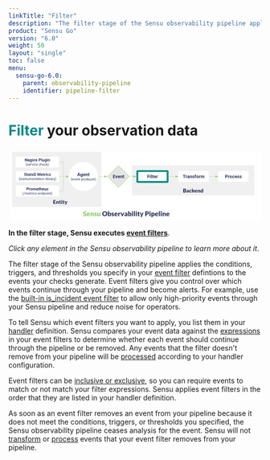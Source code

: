 ```yaml
---
linkTitle: "Filter"
description: "The filter stage of the Sensu observability pipeline applies your specified conditions, triggers, and thresholds to your observability data in events. Learn how Sensu manages this element of the observability pipeline."
product: "Sensu Go"
version: "6.0"
weight: 50
layout: "single"
toc: false
menu:
  sensu-go-6.0:
    parent: observability-pipeline
    identifier: pipeline-filter
---
```


# <span style="color:#008a85">Filter</span> your observation data

<svg xmlns="http://www.w3.org/2000/svg" xmlns:xlink="http://www.w3.org/1999/xlink" xmlns:lucid="lucid" viewBox="0 0 1400 405" preserveAspectRatio="xMidYMid meet"><g transform="translate(14.423076923077076 20)" lucid:page-tab-id="0_0"><path d="M0 0h1823.08v553.85H0z" fill="#fff"/><a xlink:href="../pipeline-agent-backend/" target="_top"><path d="M668.26 75.15H1346v167H668.26z" stroke="#000" stroke-opacity="0" stroke-width="2" fill="#f0f0f0"/><path class="lucid-link lucid-hotspot lucid-overlay-hotspot" d="M668.26 75.15H1346v167H668.26z" fill="none"/></a><a xlink:href="../pipeline-filter/" target="_top"><path d="M698.3 110.12c0-1.66 1.33-3 3-3H863c1.66 0 3 1.34 3 3v54c0 1.65-1.34 3-3 3H701.3c-1.67 0-3-1.35-3-3z" stroke="#008a85" stroke-width="10" fill="#fff"/><use xlink:href="#a" transform="matrix(1,0,0,1,703.2895709085567,112.11538461538461) translate(49.23988381410256 33.76402243589744)"/><path class="lucid-link lucid-hotspot lucid-overlay-hotspot" d="M698.3 110.12c0-1.66 1.33-3 3-3H863c1.66 0 3 1.34 3 3v54c0 1.65-1.34 3-3 3H701.3c-1.67 0-3-1.35-3-3z" fill="none"/></a><a xlink:href="../pipeline-transform/" target="_top"><path d="M926 110.12c0-1.66 1.34-3 3-3h161.7c1.67 0 3 1.34 3 3v54c0 1.65-1.33 3-3 3H929c-1.66 0-3-1.35-3-3z" stroke="#000" stroke-opacity="0" fill="#fff"/><use xlink:href="#b" transform="matrix(1,0,0,1,931.0000194281496,112.11538461538461) translate(18.72230568910257 33.76402243589744)"/><path class="lucid-link lucid-hotspot lucid-overlay-hotspot" d="M926 110.12c0-1.66 1.34-3 3-3h161.7c1.67 0 3 1.34 3 3v54c0 1.65-1.33 3-3 3H929c-1.66 0-3-1.35-3-3z" fill="none"/></a><a xlink:href="../pipeline-process/" target="_top"><path d="M1146 110.12c0-1.66 1.34-3 3-3h161.7c1.67 0 3 1.34 3 3v54c0 1.65-1.33 3-3 3H1149c-1.66 0-3-1.35-3-3z" stroke="#000" stroke-opacity="0" fill="#fff"/><use xlink:href="#c" transform="matrix(1,0,0,1,1151.0000194281486,112.11538461538461) translate(32.23142027243589 33.76402243589744)"/><path class="lucid-link lucid-hotspot lucid-overlay-hotspot" d="M1146 110.12c0-1.66 1.34-3 3-3h161.7c1.67 0 3 1.34 3 3v54c0 1.65-1.33 3-3 3H1149c-1.66 0-3-1.35-3-3z" fill="none"/></a><path d="M656.04 137.12h20.87" stroke="#89c967" fill="none"/><path d="M656.06 137.62h-1.02l.5-.5-.5-.5h1.02z" fill="#89c967"/><path d="M691.67 137.12l-14.26 4.63v-9.27z" stroke="#89c967" fill="#89c967"/><path d="M871.5 137.12h38.12" stroke="#89c967" fill="none"/><path d="M871.5 137.62h-.5v-1h.5z" fill="#89c967"/><path d="M924.38 137.12l-14.26 4.63v-9.27z" stroke="#89c967" fill="#89c967"/><path d="M1094.2 137.12h35.42" stroke="#89c967" fill="none"/><path d="M1094.22 137.62h-.5v-1h.5z" fill="#89c967"/><path d="M1144.38 137.12l-14.26 4.63v-9.27z" stroke="#89c967" fill="#89c967"/><a xlink:href="../pipeline-entities/" target="_top"><path d="M5.58 0H500v305.12H5.58z" stroke="#000" stroke-opacity="0" stroke-width="2" fill="#f0f0f0"/><path class="lucid-link lucid-hotspot lucid-overlay-hotspot" d="M5.58 0H500v305.12H5.58z" fill="none"/></a><path d="M266.08 57.12h23.7v79.5" stroke="#89c967" fill="none"/><path d="M266.1 57.62h-.52v-1h.5z" fill="#89c967"/><path d="M289.78 136.6v.52M267.08 137.12h36.9" stroke="#89c967" fill="none"/><path d="M267.1 137.62h-.52v-1h.5z" fill="#89c967"/><path d="M318.73 137.12l-14.26 4.63v-9.27z" stroke="#89c967" fill="#89c967"/><path d="M266.58 217.12h23.2v-79.5" stroke="#89c967" fill="none"/><path d="M266.6 217.62h-.52v-1h.5z" fill="#89c967"/><path d="M289.78 137.63v-.5M480.85 137.12h35.48" stroke="#89c967" fill="none"/><path d="M480.87 137.62h-.53v-1h.53z" fill="#89c967"/><path d="M531.1 137.12l-14.27 4.63v-9.27z" stroke="#89c967" fill="#89c967"/><a xlink:href="../pipeline-agent-backend/" target="_top"><path d="M753.27 197.12h507.7v40h-507.7z" stroke="#000" stroke-opacity="0" stroke-width="2" fill-opacity="0"/><use xlink:href="#d" transform="matrix(1,0,0,1,753.2728800522422,197.1153846153846) translate(197.3028846153846 28.471153846153847)"/><path class="lucid-link lucid-hotspot lucid-overlay-hotspot" d="M753.27 197.12h507.7v40h-507.7z" fill="none"/></a><a xlink:href="../pipeline-entities/" target="_top"><path d="M160 260h223.6v44.26H160z" stroke="#000" stroke-opacity="0" stroke-width="2" fill-opacity="0"/><use xlink:href="#e" transform="matrix(1,0,0,1,160,260) translate(71.86057692307692 28.471153846153847)"/><path class="lucid-link lucid-hotspot lucid-overlay-hotspot" d="M160 260h223.6v44.26H160z" fill="none"/></a><a xlink:href="../pipeline-checks-events/" target="_top"><path d="M594.13 77.12l60 60-60 60-60-60z" stroke="#89c967" stroke-width="2" fill="#e5e5e5"/><use xlink:href="#f" transform="matrix(1,0,0,1,539.128094597964,82.11538461538461) translate(23.611478365384613 63.76402243589744)"/><path class="lucid-link lucid-hotspot lucid-overlay-hotspot" d="M594.13 77.12l60 60-60 60-60-60z" fill="none"/></a><a xlink:href="../pipeline-agent-backend/" target="_top"><path d="M480.35 137.12c0 44.18-35.8 80-80 80-44.18 0-80-35.82-80-80 0-44.2 35.82-80 80-80 44.2 0 80 35.8 80 80z" stroke="#000" stroke-opacity="0" stroke-width="2" fill="#fff"/><use xlink:href="#g" transform="matrix(1,0,0,1,325.35250883744345,62.11538461538461) translate(40.61373197115385 72.49599358974359)"/><use xlink:href="#h" transform="matrix(1,0,0,1,325.35250883744345,62.11538461538461) translate(4.678109975961533 96.59705528846155)"/><use xlink:href="#i" transform="matrix(1,0,0,1,325.35250883744345,62.11538461538461) translate(62.35163762019231 96.59705528846155)"/><path class="lucid-link lucid-hotspot lucid-overlay-hotspot" d="M480.35 137.12c0 44.18-35.8 80-80 80-44.18 0-80-35.82-80-80 0-44.2 35.82-80 80-80 44.2 0 80 35.8 80 80z" fill="none"/></a><path d="M400.35 217.62v39.5-40.74" stroke="#000" stroke-opacity="0" fill="none"/><path d="M400.35 201.62l4.64 14.26h-9.28z" stroke="#000" stroke-opacity="0" fill-opacity="0"/><a xlink:href="../pipeline-checks-events/" target="_top"><path d="M25.58 30.12c0-1.66 1.34-3 3-3h234c1.65 0 3 1.34 3 3v54c0 1.65-1.35 3-3 3h-234c-1.66 0-3-1.35-3-3z" stroke="#000" stroke-opacity="0" fill="#fff"/><use xlink:href="#j" transform="matrix(1,0,0,1,30.576923076922924,32.11538461538461) translate(44.63585486778845 21.400490785256405)"/><use xlink:href="#k" transform="matrix(1,0,0,1,30.576923076922924,32.11538461538461) translate(121.06908553685898 21.400490785256405)"/><use xlink:href="#l" transform="matrix(1,0,0,1,30.576923076922924,32.11538461538461) translate(50.15249399038461 44.719050480769226)"/><use xlink:href="#m" transform="matrix(1,0,0,1,30.576923076922924,32.11538461538461) translate(122.50262920673077 44.719050480769226)"/><path class="lucid-link lucid-hotspot lucid-overlay-hotspot" d="M25.58 30.12c0-1.66 1.34-3 3-3h234c1.65 0 3 1.34 3 3v54c0 1.65-1.35 3-3 3h-234c-1.66 0-3-1.35-3-3z" fill="none"/></a><a xlink:href="../pipeline-checks-events/" target="_top"><path d="M26.58 110.12c0-1.66 1.34-3 3-3h234c1.65 0 3 1.34 3 3v54c0 1.65-1.35 3-3 3h-234c-1.66 0-3-1.35-3-3z" stroke="#000" stroke-opacity="0" fill="#fff"/><use xlink:href="#n" transform="matrix(1,0,0,1,31.576923076922924,112.11538461538461) translate(40.292186247996796 21.400490785256405)"/><use xlink:href="#o" transform="matrix(1,0,0,1,31.576923076922924,112.11538461538461) translate(112.97879732572116 21.400490785256405)"/><use xlink:href="#p" transform="matrix(1,0,0,1,31.576923076922924,112.11538461538461) translate(11.991436298076906 44.719050480769226)"/><use xlink:href="#q" transform="matrix(1,0,0,1,31.576923076922924,112.11538461538461) translate(158.83263221153848 44.719050480769226)"/><path class="lucid-link lucid-hotspot lucid-overlay-hotspot" d="M26.58 110.12c0-1.66 1.34-3 3-3h234c1.65 0 3 1.34 3 3v54c0 1.65-1.35 3-3 3h-234c-1.66 0-3-1.35-3-3z" fill="none"/></a><a xlink:href="../pipeline-checks-events/" target="_top"><path d="M26.08 190.12c0-1.66 1.34-3 3-3h234c1.65 0 3 1.34 3 3v54c0 1.65-1.35 3-3 3h-234c-1.66 0-3-1.35-3-3z" stroke="#000" stroke-opacity="0" fill="#fff"/><use xlink:href="#r" transform="matrix(1,0,0,1,31.076923076922924,192.11538461538464) translate(53.57515775240384 21.400490785256405)"/><use xlink:href="#s" transform="matrix(1,0,0,1,31.076923076922924,192.11538461538464) translate(32.30675330528845 44.719050480769226)"/><use xlink:href="#t" transform="matrix(1,0,0,1,31.076923076922924,192.11538461538464) translate(116.04698768028847 44.719050480769226)"/><path class="lucid-link lucid-hotspot lucid-overlay-hotspot" d="M26.08 190.12c0-1.66 1.34-3 3-3h234c1.65 0 3 1.34 3 3v54c0 1.65-1.35 3-3 3h-234c-1.66 0-3-1.35-3-3z" fill="none"/></a><a xlink:href="../" target="_top"><path d="M383.6 320h507.7v44H383.6z" stroke="#000" stroke-opacity="0" stroke-width="2" fill-opacity="0"/><use xlink:href="#u" transform="matrix(1,0,0,1,383.60356235114165,320) translate(14.36940418397478 36.19764280232888)"/><use xlink:href="#v" transform="matrix(1,0,0,1,383.60356235114165,320) translate(119.95503095996753 36.19764280232888)"/><use xlink:href="#w" transform="matrix(1,0,0,1,383.60356235114165,320) translate(356.5049763247307 36.19764280232888)"/><path class="lucid-link lucid-hotspot lucid-overlay-hotspot" d="M383.6 320h507.7v44H383.6z" fill="none"/></a><defs><path fill="#2c3458" d="M1006-595H430V0H130v-1456h948v243H430v376h576v242" id="x"/><path fill="#2c3458" d="M416 0H126v-1082h290V0zM271-1212c-92 0-162-61-162-150s68-149 162-149c93 0 162 60 162 149s-70 150-162 150" id="y"/><path fill="#2c3458" d="M416 0H126v-1536h290V0" id="z"/><path fill="#2c3458" d="M457-330c2 83 25 111 111 112 32 0 60-2 85-7V-6c-57 17-115 26-175 26-203 0-310-102-310-307v-583H10v-212h158v-266h289v266h185v212H457v540" id="A"/><path fill="#2c3458" d="M1031-175C952-60 797 20 609 20 287 20 60-206 72-543c12-330 180-559 505-559 309 0 482 214 477 537v118H365c15 134 115 234 263 234 111 0 198-40 261-121zM770-644c5-139-62-226-194-224-130 1-191 97-208 224h402" id="B"/><path fill="#2c3458" d="M719-811c-143-24-279 1-319 103V0H111v-1082h273l8 129c74-124 180-175 331-136" id="C"/><g id="a"><use transform="matrix(0.012520032051282052,0,0,0.012520032051282052,0,0)" xlink:href="#x"/><use transform="matrix(0.012520032051282052,0,0,0.012520032051282052,14.047475961538462,0)" xlink:href="#y"/><use transform="matrix(0.012520032051282052,0,0,0.012520032051282052,20.845853365384617,0)" xlink:href="#z"/><use transform="matrix(0.012520032051282052,0,0,0.012520032051282052,27.64423076923077,0)" xlink:href="#A"/><use transform="matrix(0.012520032051282052,0,0,0.012520032051282052,36.30809294871795,0)" xlink:href="#B"/><use transform="matrix(0.012520032051282052,0,0,0.012520032051282052,50.16776842948718,0)" xlink:href="#C"/></g><path fill="#2c3458" d="M1226-1213H780V0H480v-1213H40v-243h1186v243" id="D"/><path fill="#2c3458" d="M552-1102c254-4 435 134 435 383v469c1 103 15 180 43 233V0H738c-13-26-23-58-29-97C639-19 548 20 436 20 238 20 64-113 68-304c5-258 212-357 496-357h133c11-137-29-227-160-227-90 0-156 45-156 131H92c15-231 213-342 460-345zM357-325c0 76 61 124 142 124 88 0 168-45 198-105v-186H589c-152 2-232 51-232 167" id="E"/><path fill="#2c3458" d="M750-692c-1-124-48-174-173-175-81 0-142 35-183 104V0H105v-1082h272l9 125c77-97 181-145 311-145 244 0 342 151 342 403V0H750v-692" id="F"/><path fill="#2c3458" d="M529-185c94 0 168-33 168-114 0-35-18-63-53-83s-91-39-168-55C219-491 90-600 90-765c0-208 203-337 432-337 246 0 451 124 453 349H686c-2-91-62-143-165-143-86 0-151 41-153 117 0 32 16 57 46 77 63 43 257 69 335 100 151 60 229 153 229 291C978-13 554 93 282-28 162-81 60-190 56-344h274c5 106 86 159 199 159" id="G"/><path fill="#2c3458" d="M190-1174c-11-296 244-440 544-363l-3 224c-24-6-53-9-88-9-109 0-163 51-163 153v87h215v212H480V0H190v-870H29v-212h161v-92" id="H"/><path fill="#2c3458" d="M579 20C257 20 58-214 66-551c8-331 182-551 511-551 324 0 514 231 514 572 0 319-198 550-512 550zm-2-888c-169 0-222 141-222 338 0 181 61 317 224 317 170 0 223-137 223-338 0-178-64-317-225-317" id="I"/><path fill="#2c3458" d="M741-689c-2-124-40-177-163-178-82 0-141 34-178 102V0H111v-1082h271l9 121c77-94 180-141 311-141 139 0 235 55 287 165 76-110 184-165 325-165 249 0 348 151 348 411V0h-290v-690c-2-123-39-176-163-177-87 0-147 41-180 124l1 743H741v-689" id="J"/><g id="b"><use transform="matrix(0.012520032051282052,0,0,0.012520032051282052,0,0)" xlink:href="#D"/><use transform="matrix(0.012520032051282052,0,0,0.012520032051282052,15.049078525641026,0)" xlink:href="#C"/><use transform="matrix(0.012520032051282052,0,0,0.012520032051282052,24.025941506410255,0)" xlink:href="#E"/><use transform="matrix(0.012520032051282052,0,0,0.012520032051282052,37.77293669871795,0)" xlink:href="#F"/><use transform="matrix(0.012520032051282052,0,0,0.012520032051282052,52.13341346153847,0)" xlink:href="#G"/><use transform="matrix(0.012520032051282052,0,0,0.012520032051282052,65.31700721153845,0)" xlink:href="#H"/><use transform="matrix(0.012520032051282052,0,0,0.012520032051282052,74.50671073717947,0)" xlink:href="#I"/><use transform="matrix(0.012520032051282052,0,0,0.012520032051282052,89.00490785256409,0)" xlink:href="#C"/><use transform="matrix(0.012520032051282052,0,0,0.012520032051282052,98.35737179487178,0)" xlink:href="#J"/></g><path fill="#2c3458" d="M1245-974c0 302-233 466-552 461H430V0H130v-1456h568c323 5 547 167 547 482zm-303 2c1-143-93-241-237-241H430v457h268c151 1 244-71 244-216" id="K"/><path fill="#2c3458" d="M355-556c-2 203 30 338 206 343 102 3 181-63 182-161h271C1001-128 821 17 566 20 242 24 66-212 66-554c0-320 184-548 498-548 262 0 451 167 450 423H743c-1-108-75-193-184-189-162 6-202 123-204 312" id="L"/><g id="c"><use transform="matrix(0.012520032051282052,0,0,0.012520032051282052,0,0)" xlink:href="#K"/><use transform="matrix(0.012520032051282052,0,0,0.012520032051282052,16.53896233974359,0)" xlink:href="#C"/><use transform="matrix(0.012520032051282052,0,0,0.012520032051282052,25.44070512820513,0)" xlink:href="#I"/><use transform="matrix(0.012520032051282052,0,0,0.012520032051282052,39.93890224358975,0)" xlink:href="#L"/><use transform="matrix(0.012520032051282052,0,0,0.012520032051282052,53.310296474358985,0)" xlink:href="#B"/><use transform="matrix(0.012520032051282052,0,0,0.012520032051282052,67.16997195512822,0)" xlink:href="#G"/><use transform="matrix(0.012520032051282052,0,0,0.012520032051282052,80.35356570512822,0)" xlink:href="#G"/></g><path fill="#2c3458" d="M966-754c170 42 282 125 282 315 0 303-231 439-546 439H120v-1457h536c319 4 558 86 558 394 0 177-112 257-248 309zm-52 308c1-132-85-172-220-172H458v363h238c138 0 217-58 218-191zm-38-577c0-140-81-181-220-181H458v360c201-1 418 30 418-179" id="M"/><path fill="#2c3458" d="M572-1057c257 0 406 153 406 409V0c-68-4-160 9-208-12-30-14-45-72-60-107C623-47 539 18 382 16 189 13 70-77 70-270c0-183 145-251 311-298 78-21 176-33 295-36 8-132-26-216-144-216-125 0-159 78-268 78-94 0-104-95-146-151 112-100 257-164 454-164zM366-285c-2 73 41 96 114 96 97 0 140-35 196-89v-144c-104 4-184 15-248 46-39 19-61 43-62 91" id="N"/><path fill="#2c3458" d="M958-162C862-50 728 16 528 16 297 16 159-117 90-293c-49-124-51-307-4-437 70-194 223-323 484-323 177 0 287 60 380 153-36 45-67 98-109 136-73 33-113-34-174-50-21-5-46-11-77-11-169 4-215 131-220 304-6 205 103 354 302 295 57-17 74-74 140-74 25 0 42 10 56 27" id="O"/><path fill="#2c3458" d="M430-1497v839c57 1 95 0 120-37l196-292c22-33 48-50 100-50h284L862-668c-25 34-54 60-90 82 30 23 56 53 78 90L1142 0H862c-52-1-83-16-102-52L564-419c-19-31-28-40-74-40h-60V0H120v-1497h310" id="P"/><path fill="#2c3458" d="M1024-162C926-48 781 16 578 16 325 16 169-111 94-299c-49-123-59-309-6-439 74-183 225-315 476-315 298 0 466 176 466 475 0 66-3 115-70 115H362c16 155 90 243 244 247 98 2 155-39 218-71 37-18 85-16 110 14zM752-643c-3-120-60-196-182-196-129 0-185 80-205 196h387" id="Q"/><path fill="#2c3458" d="M612-820c-81 1-134 39-182 81V0H120v-1037h192c70-3 79 59 94 112 74-70 159-128 302-128 236 0 352 157 352 394V0H750v-659c0-96-44-162-138-161" id="R"/><path fill="#2c3458" d="M494-1057c110-3 175 36 236 85v-525h310V0H848c-79 3-80-75-100-131C671-51 581 16 426 16 225 16 127-123 78-290c-38-128-40-313 4-440 62-181 183-321 412-327zM370-515c0 153 21 293 164 293 98 0 150-43 196-97v-440c-41-45-87-70-162-70-160 0-198 144-198 314" id="S"/><g id="d"><use transform="matrix(0.014423076923076924,0,0,0.014423076923076924,0,0)" xlink:href="#M"/><use transform="matrix(0.014423076923076924,0,0,0.014423076923076924,18.923076923076923,0)" xlink:href="#N"/><use transform="matrix(0.014423076923076924,0,0,0.014423076923076924,34.47115384615385,0)" xlink:href="#O"/><use transform="matrix(0.014423076923076924,0,0,0.014423076923076924,48.49038461538461,0)" xlink:href="#P"/><use transform="matrix(0.014423076923076924,0,0,0.014423076923076924,64.24038461538461,0)" xlink:href="#Q"/><use transform="matrix(0.014423076923076924,0,0,0.014423076923076924,79.9326923076923,0)" xlink:href="#R"/><use transform="matrix(0.014423076923076924,0,0,0.014423076923076924,96.66346153846153,0)" xlink:href="#S"/></g><path fill="#2c3458" d="M1058-1457v260H460v340h458v250H460v347h598V0H120v-1457h938" id="T"/><path fill="#2c3458" d="M774-74c-71 55-172 90-290 90-196 0-304-108-304-303v-536c-70 1-146 12-146-61v-121l165-32 61-253c16-78 146-38 230-48v303h252v212H490v515c0 45 23 83 68 83 48 0 88-50 122 4" id="U"/><path fill="#2c3458" d="M440-1037V0H130v-1037h310zm-154-466c113 0 190 70 190 182 0 111-79 180-190 180-109 0-184-71-184-180 0-110 74-182 184-182" id="V"/><path fill="#2c3458" d="M544 269c-20 41-37 60-98 60H214L414-91 0-1037h274c46-1 73 23 84 54 69 190 150 371 209 571 68-189 134-380 199-571 10-28 45-55 82-54h250" id="W"/><g id="e"><use transform="matrix(0.014423076923076924,0,0,0.014423076923076924,0,0)" xlink:href="#T"/><use transform="matrix(0.014423076923076924,0,0,0.014423076923076924,16.298076923076923,0)" xlink:href="#R"/><use transform="matrix(0.014423076923076924,0,0,0.014423076923076924,33.02884615384615,0)" xlink:href="#U"/><use transform="matrix(0.014423076923076924,0,0,0.014423076923076924,44.56730769230769,0)" xlink:href="#V"/><use transform="matrix(0.014423076923076924,0,0,0.014423076923076924,52.78846153846154,0)" xlink:href="#U"/><use transform="matrix(0.014423076923076924,0,0,0.014423076923076924,64.32692307692308,0)" xlink:href="#W"/></g><path fill="#2c3458" d="M1006-631H430v390h676V0H130v-1456h974v243H430v347h576v235" id="X"/><path fill="#2c3458" d="M516-353l201-729h302L654 0H378L13-1082h302" id="Y"/><g id="f"><use transform="matrix(0.012520032051282052,0,0,0.012520032051282052,0,0)" xlink:href="#X"/><use transform="matrix(0.012520032051282052,0,0,0.012520032051282052,14.097556089743591,0)" xlink:href="#Y"/><use transform="matrix(0.012520032051282052,0,0,0.012520032051282052,26.893028846153847,0)" xlink:href="#B"/><use transform="matrix(0.012520032051282052,0,0,0.012520032051282052,40.75270432692308,0)" xlink:href="#F"/><use transform="matrix(0.012520032051282052,0,0,0.012520032051282052,55.11318108974359,0)" xlink:href="#A"/></g><path fill="#2c3458" d="M952-300H426L326 0H7l542-1456h278L1372 0h-319zM507-543h364l-183-545" id="Z"/><path fill="#2c3458" d="M505 20C221 18 69-239 69-549c0-302 153-553 438-553 119 0 211 41 277 122l12-102h262V-36c-8 305-208 458-520 462-160 1-335-76-403-170L263 80c72 81 159 121 262 121 172 1 260-107 243-294C701-18 614 20 505 20zm76-887c-165 0-223 147-223 339 0 172 66 314 221 314 88 0 151-33 189-99v-455c-39-66-101-99-187-99" id="aa"/><g id="g"><use transform="matrix(0.012520032051282052,0,0,0.012520032051282052,0,0)" xlink:href="#Z"/><use transform="matrix(0.012520032051282052,0,0,0.012520032051282052,17.252604166666668,0)" xlink:href="#aa"/><use transform="matrix(0.012520032051282052,0,0,0.012520032051282052,31.888521634615387,0)" xlink:href="#B"/><use transform="matrix(0.012520032051282052,0,0,0.012520032051282052,45.74819711538462,0)" xlink:href="#F"/><use transform="matrix(0.012520032051282052,0,0,0.012520032051282052,60.10867387820513,0)" xlink:href="#A"/></g><path fill="#2c3458" d="M319-664C304-226 428 158 661 357l-38 113c-89-49-172-133-254-248C142-97 71-578 194-1025c67-244 240-513 429-618l38 122c-201 153-330 502-342 857" id="ab"/><path fill="#2c3458" d="M599-131c141 0 220-65 285-146l113 88C906-50 770 20 589 20 281 21 93-214 93-545c0-223 93-397 233-485 74-48 154-72 240-72 300 2 449 218 445 537v77H278c0 197 129 357 321 357zm227-509c-3-180-88-310-260-310-170 0-264 140-282 310h542" id="ac"/><path fill="#2c3458" d="M497-251l268-831h189L566 0H425L33-1082h189" id="ad"/><path fill="#2c3458" d="M589-945c-131 0-219 81-264 174V0H140v-1082h175l6 136c83-104 191-156 324-156 229 0 346 129 346 387V0H806v-716c-2-153-65-229-217-229" id="ae"/><path fill="#2c3458" d="M456 20C285 20 205-92 206-268v-671H9v-143h197v-262h185v262h202v143H391v671c-9 125 92 149 207 118V0c-49 13-96 20-142 20" id="af"/><g id="h"><use transform="matrix(0.00939002403846154,0,0,0.00939002403846154,0,0)" xlink:href="#ab"/><use transform="matrix(0.00939002403846154,0,0,0.00939002403846154,6.5730168269230775,0)" xlink:href="#ac"/><use transform="matrix(0.00939002403846154,0,0,0.00939002403846154,16.639122596153847,0)" xlink:href="#ad"/><use transform="matrix(0.00939002403846154,0,0,0.00939002403846154,25.831956129807693,0)" xlink:href="#ac"/><use transform="matrix(0.00939002403846154,0,0,0.00939002403846154,36.02013221153847,0)" xlink:href="#ae"/><use transform="matrix(0.00939002403846154,0,0,0.00939002403846154,46.63085937500001,0)" xlink:href="#af"/></g><path fill="#2c3458" d="M632-1102c291 0 422 251 422 573 0 297-141 548-419 549-131 0-235-42-310-125v521H140v-1498h169l9 120c75-93 180-140 314-140zm-53 971c207 0 290-180 290-419 0-218-92-395-292-395-112 0-196 50-252 149v517c55 99 140 148 254 148" id="ag"/><path fill="#2c3458" d="M663-916c-163-27-288 18-338 148V0H140v-1082h180l3 125c61-97 147-145 258-145 36 0 63 5 82 14v172" id="ah"/><path fill="#2c3458" d="M584 20C278 26 81-227 91-551c10-320 175-545 491-551 308-5 503 247 494 573-9 322-175 543-492 549zm-2-970c-208 0-305 185-305 421 0 216 106 398 307 398 211 0 307-186 307-420 0-214-109-399-309-399" id="ai"/><path fill="#2c3458" d="M520 20C244 20 95-247 95-550c0-298 151-550 427-552 127 0 227 43 301 130v-564h185V0H838l-9-116C755-25 652 20 520 20zm48-965c-210 0-288 177-288 416 0 218 87 392 286 392 117 0 203-53 257-158v-497c-55-102-140-153-255-153" id="aj"/><path fill="#2c3458" d="M491 20c-241-1-355-148-355-398v-704h185v699c0 164 67 246 200 246 141 0 235-53 282-158v-787h185V0H812l-4-107C736-22 630 20 491 20" id="ak"/><path fill="#2c3458" d="M277-555c0 244 77 420 297 424 127 2 249-93 255-210h175C980-127 805 20 574 20 258 20 81-222 92-562c11-319 164-533 481-540 237-5 426 165 431 392H829c-7-133-115-242-256-240-209 4-296 166-296 395" id="al"/><path fill="#2c3458" d="M38 357C331 141 457-487 337-984c-53-219-157-429-299-546l39-113c190 106 362 378 431 621 75 268 76 597 0 868C440 88 266 365 77 470" id="am"/><g id="i"><use transform="matrix(0.00939002403846154,0,0,0.00939002403846154,0,0)" xlink:href="#ag"/><use transform="matrix(0.00939002403846154,0,0,0.00939002403846154,10.789137620192308,0)" xlink:href="#ah"/><use transform="matrix(0.00939002403846154,0,0,0.00939002403846154,17.108623798076927,0)" xlink:href="#ai"/><use transform="matrix(0.00939002403846154,0,0,0.00939002403846154,28.076171875000007,0)" xlink:href="#aj"/><use transform="matrix(0.00939002403846154,0,0,0.00939002403846154,38.921649639423094,0)" xlink:href="#ak"/><use transform="matrix(0.00939002403846154,0,0,0.00939002403846154,49.52298677884617,0)" xlink:href="#al"/><use transform="matrix(0.00939002403846154,0,0,0.00939002403846154,59.589092548076934,0)" xlink:href="#ac"/><use transform="matrix(0.00939002403846154,0,0,0.00939002403846154,69.77726862980771,0)" xlink:href="#ah"/><use transform="matrix(0.00939002403846154,0,0,0.00939002403846154,76.28455528846155,0)" xlink:href="#am"/></g><path fill="#2c3458" d="M1314 0h-300L430-958V0H130v-1456h300l585 960v-960h299V0" id="an"/><g id="j"><use transform="matrix(0.010955028044871796,0,0,0.010955028044871796,0,0)" xlink:href="#an"/><use transform="matrix(0.010955028044871796,0,0,0.010955028044871796,15.840970552884617,0)" xlink:href="#E"/><use transform="matrix(0.010955028044871796,0,0,0.010955028044871796,27.86959134615385,0)" xlink:href="#aa"/><use transform="matrix(0.010955028044871796,0,0,0.010955028044871796,40.67601913060898,0)" xlink:href="#y"/><use transform="matrix(0.010955028044871796,0,0,0.010955028044871796,46.624599358974365,0)" xlink:href="#I"/><use transform="matrix(0.010955028044871796,0,0,0.010955028044871796,59.310521834935905,0)" xlink:href="#G"/></g><path fill="#2c3458" d="M463 20c-241-1-359-147-359-393v-709h289v699c0 113 51 169 154 169 98 0 165-34 202-102v-766h290V0H767l-8-110C688-23 589 20 463 20" id="ao"/><g id="k"><use transform="matrix(0.010955028044871796,0,0,0.010955028044871796,0,0)" xlink:href="#K"/><use transform="matrix(0.010955028044871796,0,0,0.010955028044871796,14.471592047275642,0)" xlink:href="#z"/><use transform="matrix(0.010955028044871796,0,0,0.010955028044871796,20.42017227564103,0)" xlink:href="#ao"/><use transform="matrix(0.010955028044871796,0,0,0.010955028044871796,32.97463441506411,0)" xlink:href="#aa"/><use transform="matrix(0.010955028044871796,0,0,0.010955028044871796,45.78106219951925,0)" xlink:href="#y"/><use transform="matrix(0.010955028044871796,0,0,0.010955028044871796,51.72964242788463,0)" xlink:href="#F"/></g><path fill="#2c3458" d="M538-131c121 0 232-49 232-156 0-50-20-88-56-117-73-60-334-92-420-143-92-55-162-110-162-238 0-190 192-317 400-317 223 0 414 129 413 338H759c0-108-110-186-227-186-119 0-215 53-215 159 0 45 18 78 53 101 76 52 331 90 416 139 98 57 169 115 169 251C955-92 760 20 538 20c-176 0-314-68-386-174-38-55-57-115-57-179h185c6 129 116 202 258 202" id="ap"/><path fill="#2c3458" d="M341 0H156v-1082h185V0zm-91-1264c-68 0-108-42-109-105 0-62 41-107 109-107s110 44 110 107-42 105-110 105" id="aq"/><g id="l"><use transform="matrix(0.00939002403846154,0,0,0.00939002403846154,0,0)" xlink:href="#ab"/><use transform="matrix(0.00939002403846154,0,0,0.00939002403846154,6.5730168269230775,0)" xlink:href="#ap"/><use transform="matrix(0.00939002403846154,0,0,0.00939002403846154,16.488882211538463,0)" xlink:href="#ac"/><use transform="matrix(0.00939002403846154,0,0,0.00939002403846154,26.677058293269234,0)" xlink:href="#ah"/><use transform="matrix(0.00939002403846154,0,0,0.00939002403846154,33.35336538461539,0)" xlink:href="#ad"/><use transform="matrix(0.00939002403846154,0,0,0.00939002403846154,42.66826923076923,0)" xlink:href="#aq"/><use transform="matrix(0.00939002403846154,0,0,0.00939002403846154,47.33511117788462,0)" xlink:href="#al"/><use transform="matrix(0.00939002403846154,0,0,0.00939002403846154,57.40121694711539,0)" xlink:href="#ac"/></g><path fill="#2c3458" d="M589-945c-131 0-219 81-264 174V0H140v-1536h185v585c82-101 189-151 320-151 229 0 346 129 346 387V0H806v-716c-2-153-65-229-217-229" id="ar"/><path fill="#2c3458" d="M442-501L326-380V0H141v-1536h185v929c135-169 291-317 436-475h225L566-630 1036 0H819" id="as"/><g id="m"><use transform="matrix(0.00939002403846154,0,0,0.00939002403846154,0,0)" xlink:href="#al"/><use transform="matrix(0.00939002403846154,0,0,0.00939002403846154,10.06610576923077,0)" xlink:href="#ar"/><use transform="matrix(0.00939002403846154,0,0,0.00939002403846154,20.658052884615387,0)" xlink:href="#ac"/><use transform="matrix(0.00939002403846154,0,0,0.00939002403846154,30.846228966346157,0)" xlink:href="#al"/><use transform="matrix(0.00939002403846154,0,0,0.00939002403846154,40.91233473557693,0)" xlink:href="#as"/><use transform="matrix(0.00939002403846154,0,0,0.00939002403846154,50.65917968750001,0)" xlink:href="#am"/></g><path fill="#2c3458" d="M658-217c127 0 227-49 227-165 0-57-21-98-60-130-79-64-370-142-463-196-162-95-248-210-248-361 0-280 246-403 537-407 213-3 383 84 467 216 45 69 68 147 68 234H886c0-139-96-211-240-211-129 0-232 55-232 169 0 47 24 87 72 119s117 62 210 90c171 51 295 115 373 191s117 171 117 284c-2 272-237 411-528 404C331 13 78-135 69-458h301c0 161 96 241 288 241" id="at"/><path fill="#2c3458" d="M130 0v-1456h448c435 14 673 299 665 762-5 285-130 500-319 606C822-31 708 0 581 0H130zm809-685c9-311-79-526-361-528H430v972h145c252-2 356-181 364-444" id="au"/><g id="n"><use transform="matrix(0.010955028044871796,0,0,0.010955028044871796,0,0)" xlink:href="#at"/><use transform="matrix(0.010955028044871796,0,0,0.010955028044871796,13.792380308493591,0)" xlink:href="#A"/><use transform="matrix(0.010955028044871796,0,0,0.010955028044871796,21.373259715544876,0)" xlink:href="#E"/><use transform="matrix(0.010955028044871796,0,0,0.010955028044871796,33.40188050881411,0)" xlink:href="#A"/><use transform="matrix(0.010955028044871796,0,0,0.010955028044871796,40.982759915865394,0)" xlink:href="#G"/><use transform="matrix(0.010955028044871796,0,0,0.010955028044871796,52.51840444711539,0)" xlink:href="#au"/></g><path fill="#2c3458" d="M522-1456L896-400l372-1056h394V0h-301c-7-379 15-728 30-1085L998 0H792L400-1084c15 357 37 705 30 1084H130v-1456h392" id="av"/><g id="o"><use transform="matrix(0.010955028044871796,0,0,0.010955028044871796,0,0)" xlink:href="#av"/><use transform="matrix(0.010955028044871796,0,0,0.010955028044871796,19.6533203125,0)" xlink:href="#B"/><use transform="matrix(0.010955028044871796,0,0,0.010955028044871796,31.78053635817308,0)" xlink:href="#A"/><use transform="matrix(0.010955028044871796,0,0,0.010955028044871796,39.361415765224365,0)" xlink:href="#C"/><use transform="matrix(0.010955028044871796,0,0,0.010955028044871796,47.54482171474359,0)" xlink:href="#y"/><use transform="matrix(0.010955028044871796,0,0,0.010955028044871796,53.49340194310899,0)" xlink:href="#L"/><use transform="matrix(0.010955028044871796,0,0,0.010955028044871796,65.19337189503206,0)" xlink:href="#G"/></g><path fill="#2c3458" d="M1240-945c-141 0-250 95-250 227V0H804v-709c0-157-77-236-231-236-121 0-204 52-249 155V0H139v-1082h175l5 120c79-93 186-140 321-140 151 0 254 58 309 174 69-98 181-174 345-174 237 0 362 126 362 377V0h-185v-714c-2-159-67-231-231-231" id="aw"/><path fill="#2c3458" d="M561-1102c238-4 403 126 403 351v498c0 99 13 178 38 237V0H808c-11-21-19-59-26-114C696-25 593 20 474 20c-199 0-368-130-365-320 4-251 214-359 490-356h180v-85c-1-135-86-212-229-212-115 0-232 67-233 171H131c20-205 206-316 430-320zM294-326c0 117 90 185 207 185 122 0 239-75 278-162v-222H634c-227 0-340 66-340 199" id="ax"/><g id="p"><use transform="matrix(0.00939002403846154,0,0,0.00939002403846154,0,0)" xlink:href="#ab"/><use transform="matrix(0.00939002403846154,0,0,0.00939002403846154,6.5730168269230775,0)" xlink:href="#aq"/><use transform="matrix(0.00939002403846154,0,0,0.00939002403846154,11.239858774038463,0)" xlink:href="#ae"/><use transform="matrix(0.00939002403846154,0,0,0.00939002403846154,21.850585937500004,0)" xlink:href="#ap"/><use transform="matrix(0.00939002403846154,0,0,0.00939002403846154,31.76645132211539,0)" xlink:href="#af"/><use transform="matrix(0.00939002403846154,0,0,0.00939002403846154,38.04837740384616,0)" xlink:href="#ah"/><use transform="matrix(0.00939002403846154,0,0,0.00939002403846154,44.55566406250001,0)" xlink:href="#ak"/><use transform="matrix(0.00939002403846154,0,0,0.00939002403846154,55.15700120192309,0)" xlink:href="#aw"/><use transform="matrix(0.00939002403846154,0,0,0.00939002403846154,72.01209435096155,0)" xlink:href="#ac"/><use transform="matrix(0.00939002403846154,0,0,0.00939002403846154,82.20027043269232,0)" xlink:href="#ae"/><use transform="matrix(0.00939002403846154,0,0,0.00939002403846154,92.81099759615388,0)" xlink:href="#af"/><use transform="matrix(0.00939002403846154,0,0,0.00939002403846154,99.09292367788464,0)" xlink:href="#ax"/><use transform="matrix(0.00939002403846154,0,0,0.00939002403846154,109.5534104567308,0)" xlink:href="#af"/><use transform="matrix(0.00939002403846154,0,0,0.00939002403846154,115.83533653846158,0)" xlink:href="#aq"/><use transform="matrix(0.00939002403846154,0,0,0.00939002403846154,120.50217848557696,0)" xlink:href="#ai"/><use transform="matrix(0.00939002403846154,0,0,0.00939002403846154,131.46972656250003,0)" xlink:href="#ae"/></g><path fill="#2c3458" d="M341 0H156v-1536h185V0" id="ay"/><path fill="#2c3458" d="M634-1102c292 0 422 254 422 573 0 298-143 547-420 549-137 0-242-48-317-145L310 0H140v-1536h185v573c75-93 178-139 309-139zm-44 965c207 0 281-175 281-413 0-224-79-395-283-395-122 0-210 57-263 170v468c57 113 145 170 265 170" id="az"/><path fill="#2c3458" d="M494-271l252-811h198L509 167C425 381 299 474 84 421V271c167 16 242-37 283-173l41-110L22-1082h202" id="aA"/><g id="q"><use transform="matrix(0.00939002403846154,0,0,0.00939002403846154,0,0)" xlink:href="#ay"/><use transform="matrix(0.00939002403846154,0,0,0.00939002403846154,4.666841947115385,0)" xlink:href="#aq"/><use transform="matrix(0.00939002403846154,0,0,0.00939002403846154,9.33368389423077,0)" xlink:href="#az"/><use transform="matrix(0.00939002403846154,0,0,0.00939002403846154,20.12282151442308,0)" xlink:href="#ah"/><use transform="matrix(0.00939002403846154,0,0,0.00939002403846154,26.254507211538467,0)" xlink:href="#ax"/><use transform="matrix(0.00939002403846154,0,0,0.00939002403846154,36.71499399038462,0)" xlink:href="#ah"/><use transform="matrix(0.00939002403846154,0,0,0.00939002403846154,43.391301081730774,0)" xlink:href="#aA"/><use transform="matrix(0.00939002403846154,0,0,0.00939002403846154,52.49023437500001,0)" xlink:href="#am"/></g><path fill="#2c3458" d="M750-685c-1-124-48-182-173-182-85 0-146 33-184 98V0H104v-1536h289v572c77-92 173-138 289-138 235 0 357 136 357 409V0H750v-685" id="aB"/><g id="r"><use transform="matrix(0.010955028044871796,0,0,0.010955028044871796,0,0)" xlink:href="#K"/><use transform="matrix(0.010955028044871796,0,0,0.010955028044871796,14.471592047275642,0)" xlink:href="#C"/><use transform="matrix(0.010955028044871796,0,0,0.010955028044871796,22.26061698717949,0)" xlink:href="#I"/><use transform="matrix(0.010955028044871796,0,0,0.010955028044871796,34.94653946314103,0)" xlink:href="#J"/><use transform="matrix(0.010955028044871796,0,0,0.010955028044871796,54.36980418669872,0)" xlink:href="#B"/><use transform="matrix(0.010955028044871796,0,0,0.010955028044871796,66.4970202323718,0)" xlink:href="#A"/><use transform="matrix(0.010955028044871796,0,0,0.010955028044871796,74.07789963942308,0)" xlink:href="#aB"/><use transform="matrix(0.010955028044871796,0,0,0.010955028044871796,86.63236177884616,0)" xlink:href="#B"/><use transform="matrix(0.010955028044871796,0,0,0.010955028044871796,98.75957782451924,0)" xlink:href="#ao"/><use transform="matrix(0.010955028044871796,0,0,0.010955028044871796,111.31403996394232,0)" xlink:href="#G"/></g><path fill="#2c3458" d="M177 125H18l608-1581h158" id="aC"/><g id="s"><use transform="matrix(0.00939002403846154,0,0,0.00939002403846154,0,0)" xlink:href="#ab"/><use transform="matrix(0.00939002403846154,0,0,0.00939002403846154,6.5730168269230775,0)" xlink:href="#aC"/><use transform="matrix(0.00939002403846154,0,0,0.00939002403846154,14.498197115384617,0)" xlink:href="#aw"/><use transform="matrix(0.00939002403846154,0,0,0.00939002403846154,31.35329026442308,0)" xlink:href="#ac"/><use transform="matrix(0.00939002403846154,0,0,0.00939002403846154,41.541466346153854,0)" xlink:href="#af"/><use transform="matrix(0.00939002403846154,0,0,0.00939002403846154,47.82339242788463,0)" xlink:href="#ah"/><use transform="matrix(0.00939002403846154,0,0,0.00939002403846154,54.33067908653848,0)" xlink:href="#aq"/><use transform="matrix(0.00939002403846154,0,0,0.00939002403846154,58.99752103365386,0)" xlink:href="#al"/><use transform="matrix(0.00939002403846154,0,0,0.00939002403846154,69.06362680288463,0)" xlink:href="#ap"/></g><g id="t"><use transform="matrix(0.00939002403846154,0,0,0.00939002403846154,0,0)" xlink:href="#ac"/><use transform="matrix(0.00939002403846154,0,0,0.00939002403846154,10.18817608173077,0)" xlink:href="#ae"/><use transform="matrix(0.00939002403846154,0,0,0.00939002403846154,20.79890324519231,0)" xlink:href="#aj"/><use transform="matrix(0.00939002403846154,0,0,0.00939002403846154,31.644381009615383,0)" xlink:href="#ag"/><use transform="matrix(0.00939002403846154,0,0,0.00939002403846154,42.433518629807686,0)" xlink:href="#ai"/><use transform="matrix(0.00939002403846154,0,0,0.00939002403846154,53.401066706730774,0)" xlink:href="#aq"/><use transform="matrix(0.00939002403846154,0,0,0.00939002403846154,58.06790865384616,0)" xlink:href="#ae"/><use transform="matrix(0.00939002403846154,0,0,0.00939002403846154,68.67863581730771,0)" xlink:href="#af"/><use transform="matrix(0.00939002403846154,0,0,0.00939002403846154,74.96056189903848,0)" xlink:href="#am"/></g><path fill="#89c967" d="M524-252c120-1 200-49 194-169-8-162-195-164-324-209-183-64-330-162-324-410 5-208 127-332 287-396 178-72 447-26 571 54 32 21 62 40 88 64l-84 157c-19 43-73 61-124 33-64-36-131-79-234-79-114 0-188 47-188 150 0 109 114 131 206 161 219 72 447 139 444 429-3 234-123 379-300 445-265 98-584-9-722-154l100-158c22-40 88-51 134-21 74 48 151 104 276 103" id="aD"/><path fill="#89c967" d="M1024-162C926-48 781 16 578 16 325 16 169-111 94-299c-49-123-59-309-6-439 74-183 225-315 476-315 298 0 466 176 466 475 0 66-3 115-70 115H362c16 155 90 243 244 247 98 2 155-39 218-71 37-18 85-16 110 14zM752-643c-3-120-60-196-182-196-129 0-185 80-205 196h387" id="aE"/><path fill="#89c967" d="M612-820c-81 1-134 39-182 81V0H120v-1037h192c70-3 79 59 94 112 74-70 159-128 302-128 236 0 352 157 352 394V0H750v-659c0-96-44-162-138-161" id="aF"/><path fill="#89c967" d="M56-725c5-259 241-361 518-318 104 16 188 63 250 124l-70 109c-15 22-27 35-60 35-81 0-126-60-222-60-69 0-122 24-122 85 0 75 88 87 152 109 156 54 328 97 328 304C830-90 649 16 394 16 236 16 110-38 22-112c35-48 58-109 103-146 116-42 152 74 285 65 73-5 130-23 130-90 0-78-87-92-154-113C219-449 52-505 56-725" id="aG"/><path fill="#89c967" d="M452 16c-236 0-352-157-352-395v-658h310v658c0 97 43 162 138 161 82-1 133-37 182-80v-739h310V0H848c-67 5-80-61-95-112C679-41 594 16 452 16" id="aH"/><g id="u"><use transform="matrix(0.018337205067035907,0,0,0.018337205067035907,0,0)" xlink:href="#aD"/><use transform="matrix(0.018337205067035907,0,0,0.018337205067035907,19.877530292666922,0)" xlink:href="#aE"/><use transform="matrix(0.018337205067035907,0,0,0.018337205067035907,39.82840940560199,0)" xlink:href="#aF"/><use transform="matrix(0.018337205067035907,0,0,0.018337205067035907,61.09956728336364,0)" xlink:href="#aG"/><use transform="matrix(0.018337205067035907,0,0,0.018337205067035907,77.23630774235524,0)" xlink:href="#aH"/></g><path fill="#2c3458" d="M1504-1022c73 177 73 411 0 587-110 265-336 451-702 451-365 0-594-187-704-451-73-177-73-412 0-588 110-265 339-450 704-450s592 187 702 451zM802-264c280 0 410-182 410-465 0-282-131-465-410-465-281 0-412 182-412 465 0 284 130 465 412 465" id="aI"/><path fill="#2c3458" d="M666 16c-127 3-195-56-255-124C401-53 395 0 326 0H120v-1497h310v570c74-71 163-129 304-126 201 5 299 137 348 303 38 127 40 313-4 439-63 179-182 322-412 327zm124-543c0-153-21-288-164-293-99-3-151 43-196 98v440c40 45 88 70 162 70 160 0 198-144 198-315" id="aJ"/><path fill="#2c3458" d="M56-725c5-259 241-361 518-318 104 16 188 63 250 124l-70 109c-15 22-27 35-60 35-81 0-126-60-222-60-69 0-122 24-122 85 0 75 88 87 152 109 156 54 328 97 328 304C830-90 649 16 394 16 236 16 110-38 22-112c35-48 58-109 103-146 116-42 152 74 285 65 73-5 130-23 130-90 0-78-87-92-154-113C219-449 52-505 56-725" id="aK"/><path fill="#2c3458" d="M768-795c-14 65-88 29-146 29-81 0-145 43-192 130V0H120v-1037c73 2 156-8 222 4 64 11 52 105 69 166 65-96 144-190 283-190 47 0 85 11 114 34" id="aL"/><path fill="#2c3458" d="M694 0H412L10-1037h258c43-1 77 23 86 54 69 227 146 446 203 684 58-239 142-456 211-684 10-29 42-55 82-54h246" id="aM"/><path fill="#2c3458" d="M440-1497V0H130v-1497h310" id="aN"/><g id="v"><use transform="matrix(0.018337205067035907,0,0,0.018337205067035907,0,0)" xlink:href="#aI"/><use transform="matrix(0.018337205067035907,0,0,0.018337205067035907,29.33952810725745,0)" xlink:href="#aJ"/><use transform="matrix(0.018337205067035907,0,0,0.018337205067035907,50.6106859850191,0)" xlink:href="#aK"/><use transform="matrix(0.018337205067035907,0,0,0.018337205067035907,66.7474264440107,0)" xlink:href="#Q"/><use transform="matrix(0.018337205067035907,0,0,0.018337205067035907,86.69830555694577,0)" xlink:href="#aL"/><use transform="matrix(0.018337205067035907,0,0,0.018337205067035907,101.84483694231743,0)" xlink:href="#aM"/><use transform="matrix(0.018337205067035907,0,0,0.018337205067035907,122.12578574645914,0)" xlink:href="#N"/><use transform="matrix(0.018337205067035907,0,0,0.018337205067035907,141.89329280872386,0)" xlink:href="#aJ"/><use transform="matrix(0.018337205067035907,0,0,0.018337205067035907,163.1644506864855,0)" xlink:href="#V"/><use transform="matrix(0.018337205067035907,0,0,0.018337205067035907,173.61665757469598,0)" xlink:href="#aN"/><use transform="matrix(0.018337205067035907,0,0,0.018337205067035907,184.06886446290645,0)" xlink:href="#V"/><use transform="matrix(0.018337205067035907,0,0,0.018337205067035907,194.5210713511169,0)" xlink:href="#U"/><use transform="matrix(0.018337205067035907,0,0,0.018337205067035907,209.19083540474566,0)" xlink:href="#W"/></g><path fill="#2c3458" d="M1220-981c0 346-230 490-586 494H458V0H120v-1457h514c350 4 586 140 586 476zm-338 0c0-152-92-223-248-223H458v462h176c169 2 248-80 248-239" id="aO"/><path fill="#2c3458" d="M666 16c-111 3-175-34-236-85v398H120v-1366h192c78-3 80 73 99 128 76-81 169-148 323-148 201 0 299 140 348 307 38 128 40 313-4 439-63 179-182 321-412 327zm124-543c0-153-21-288-164-293-99-3-151 43-196 98v440c40 45 88 70 162 70 160 0 198-144 198-315" id="aP"/><g id="w"><use transform="matrix(0.018337205067035907,0,0,0.018337205067035907,0,0)" xlink:href="#aO"/><use transform="matrix(0.018337205067035907,0,0,0.018337205067035907,23.39827366553782,0)" xlink:href="#V"/><use transform="matrix(0.018337205067035907,0,0,0.018337205067035907,33.850480553748284,0)" xlink:href="#aP"/><use transform="matrix(0.018337205067035907,0,0,0.018337205067035907,55.04828961124179,0)" xlink:href="#Q"/><use transform="matrix(0.018337205067035907,0,0,0.018337205067035907,74.99916872417685,0)" xlink:href="#aN"/><use transform="matrix(0.018337205067035907,0,0,0.018337205067035907,85.45137561238732,0)" xlink:href="#V"/><use transform="matrix(0.018337205067035907,0,0,0.018337205067035907,95.90358250059779,0)" xlink:href="#R"/><use transform="matrix(0.018337205067035907,0,0,0.018337205067035907,117.17474037835945,0)" xlink:href="#Q"/></g></defs></g> <!--Source at https://app.lucidchart.com/invitations/accept/80d5d5fd-2fef-46ed-b4a2-e75f4f08d250--> </svg>

**In the filter stage, Sensu executes [event filters][1]**.

*Click any element in the Sensu observability pipeline to learn more about it*.

The filter stage of the Sensu observability pipeline applies the conditions, triggers, and thresholds you specify in your [event filter][1] defintions to the events your checks generate.
Event filters give you control over which events continue through your pipeline and become alerts.
For example, use the [built-in is_incident event filter][7] to allow only high-priority events through your Sensu pipeline and reduce noise for operators.

To tell Sensu which event filters you want to apply, you list them in your [handler][2] definition.
Sensu compares your event data against the [expressions][6] in your event filters to determine whether each event should continue through the pipeline or be removed.
Any events that the filter doesn't remove from your pipeline will be [processed][3] according to your handler configuration.

Event filters can be [inclusive or exclusive][4], so you can require events to match or not match your filter expressions.
Sensu applies event filters in the order that they are listed in your handler definition.

As soon as an event filter removes an event from your pipeline because it does not meet the conditions, triggers, or thresholds you specified, the Sensu observability pipeline ceases analysis for the event.
Sensu will not [transform][5] or [process][3] events that your event filter removes from your pipeline.


[1]: filters/
[2]: ../pipeline-process/handlers/
[3]: ../pipeline-process/
[4]: filters/#inclusive-and-exclusive-event-filters
[5]: ../pipeline-transform/
[6]: ../pipeline-filter/filters#filter-expression-comparison
[7]: filters/#built-in-filter-is_incident
